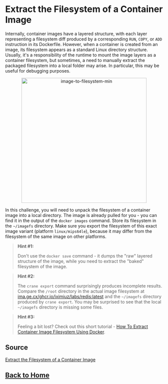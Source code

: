 # **Extract the Filesystem of a Container Image**

Internally, container images have a layered structure, with each layer representing a filesystem diff produced by a corresponding ``RUN``, ``COPY``, or ``ADD`` instruction in its Dockerfile. However, when a container is created from an image, its filesystem appears as a standard Linux directory structure. Usually, it's a responsibility of the runtime to mount the image layers as a container filesystem, but sometimes, a need to manually extract the packaged filesystem into a local folder may arise. In particular, this may be useful for debugging purposes.

<p align="center">
    <img src="https://labs.iximiuz.com/content/files/challenges/extract-container-image-filesystem/__static__/image-to-filesystem-min.png" width="400" alt="image-to-filesystem-min" >
</p>

In this challenge, you will need to unpack the filesystem of a container image into a local directory. The image is already pulled for you - you can find it in the output of the ``docker images`` command. Store its filesystem in the ``~/imagefs`` directory. Make sure you export the filesystem of this exact image variant (platform ``linux/mips64le``), because it may differ from the filesystem of the same image on other platforms.

> **Hint #1:**
>
> Don't use the ``docker save`` command - it dumps the "raw" layered structure of the image, while you need to extract the "baked" filesystem of the image.

> **Hint #2:**
>
> The ``crane export`` command surprisingly produces incomplete results. Compare the ``/root`` directory in the actual image filesystem at [ima.ge.cx/ghcr.io/iximiuz/labs/redis:latest](https://ima.ge.cx/ghcr.io/iximiuz/labs/redis:latest) and the ``~/imagefs`` directory produced by ``crane export``. You may be surprised to see that the local ``~/imagefs`` directory is missing some files.

> **Hint #3:**
>
> Feeling a bit lost? Check out this short tutorial - [How To Extract Container Image Filesystem Using Docker](https://labs.iximiuz.com/tutorials/extracting-container-image-filesystem).

## **Source**

[Extract the Filesystem of a Container Image](https://labs.iximiuz.com/challenges/extract-container-image-filesystem)

## **[Back to Home](../../)**